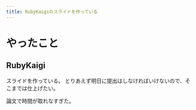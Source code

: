 ```yaml
---
title: RubyKaigiのスライドを作っている
---
```


# やったこと

## RubyKaigi

スライドを作っている。
とりあえず明日に提出はしなければいけないので、そこまでは仕上げたい。

論文で時間が取れなすぎた。
